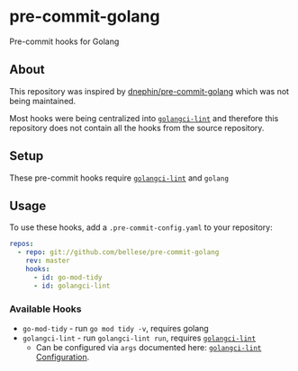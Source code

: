 # pre-commit-golang

Pre-commit hooks for Golang

## About

This repository was inspired by [dnephin/pre-commit-golang](https://github.com/dnephin/pre-commit-golang) which was not being maintained.

Most hooks were being centralized into [`golangci-lint`](https://github.com/golangci/golangci-lint) and therefore this repository does not contain all the hooks from the source repository.

## Setup

These pre-commit hooks require [`golangci-lint`](https://github.com/golangci/golangci-lint) and `golang`

## Usage

To use these hooks, add a `.pre-commit-config.yaml` to your repository:

```yaml
repos:
  - repo: git://github.com/bellese/pre-commit-golang
    rev: master
    hooks:
      - id: go-mod-tidy
      - id: golangci-lint
```

### Available Hooks

- `go-mod-tidy` - run `go mod tidy -v`, requires golang
- `golangci-lint` - run `golangci-lint run`, requires [`golangci-lint`](https://github.com/golangci/golangci-lint)
  - Can be configured via `args` documented here: [`golangci-lint` Configuration](https://golangci-lint.run/usage/configuration/).
